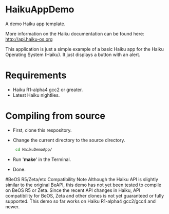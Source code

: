 HaikuAppDemo
============

A demo Haiku app template.
 
More information on the Haiku documentation can be found here: http://api.haiku-os.org  

This application is just a simple example of a basic Haiku app for the Haiku Operating System (Haiku). It just displays a button with an alert.

Requirements
=============
* Haiku R1-alpha4 gcc2 or greater.
* Latest Haiku nightlies.

Compiling from source
======================

* First, clone this respository.
* Change the current directory to the source directory.
  ```bash
   cd HaikuDemoApp/
  ```

* Run '**make**' in the Terminal.
* Done.

#BeOS R5/Zeta/etc Compatibility Note
Although the Haiku API is slightly similar to the original BeAPI, this demo has not yet been tested to compile on BeOS R5 or Zeta. Since the recent API changes in Haiku, API compatibility for BeOS, Zeta and other clones is not yet guaranteed or fully supported. This demo so far works on Haiku R1-alpha4 gcc2/gcc4 and newer.
